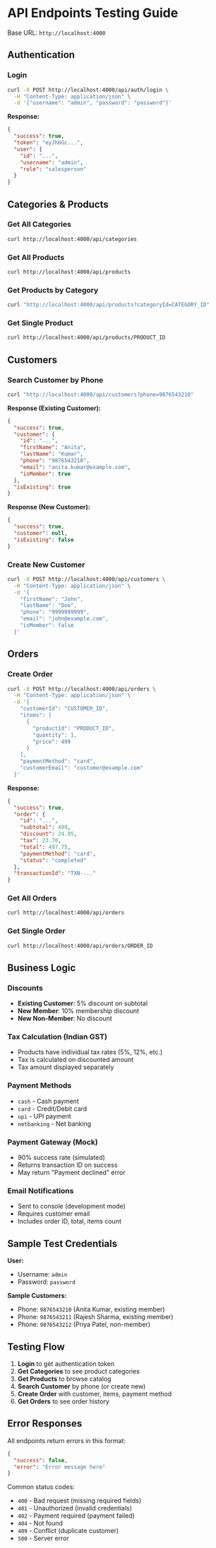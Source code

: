 # API Endpoints Testing Guide

Base URL: `http://localhost:4000`

## Authentication

### Login
```bash
curl -X POST http://localhost:4000/api/auth/login \
  -H "Content-Type: application/json" \
  -d '{"username": "admin", "password": "password"}'
```

**Response:**
```json
{
  "success": true,
  "token": "eyJhbGc...",
  "user": {
    "id": "...",
    "username": "admin",
    "role": "salesperson"
  }
}
```

## Categories & Products

### Get All Categories
```bash
curl http://localhost:4000/api/categories
```

### Get All Products
```bash
curl http://localhost:4000/api/products
```

### Get Products by Category
```bash
curl "http://localhost:4000/api/products?categoryId=CATEGORY_ID"
```

### Get Single Product
```bash
curl http://localhost:4000/api/products/PRODUCT_ID
```

## Customers

### Search Customer by Phone
```bash
curl "http://localhost:4000/api/customers?phone=9876543210"
```

**Response (Existing Customer):**
```json
{
  "success": true,
  "customer": {
    "id": "...",
    "firstName": "Anita",
    "lastName": "Kumar",
    "phone": "9876543210",
    "email": "anita.kumar@example.com",
    "isMember": true
  },
  "isExisting": true
}
```

**Response (New Customer):**
```json
{
  "success": true,
  "customer": null,
  "isExisting": false
}
```

### Create New Customer
```bash
curl -X POST http://localhost:4000/api/customers \
  -H "Content-Type: application/json" \
  -d '{
    "firstName": "John",
    "lastName": "Doe",
    "phone": "9999999999",
    "email": "john@example.com",
    "isMember": false
  }'
```

## Orders

### Create Order
```bash
curl -X POST http://localhost:4000/api/orders \
  -H "Content-Type: application/json" \
  -d '{
    "customerId": "CUSTOMER_ID",
    "items": [
      {
        "productId": "PRODUCT_ID",
        "quantity": 1,
        "price": 499
      }
    ],
    "paymentMethod": "card",
    "customerEmail": "customer@example.com"
  }'
```

**Response:**
```json
{
  "success": true,
  "order": {
    "id": "...",
    "subtotal": 499,
    "discount": 24.95,
    "tax": 23.70,
    "total": 497.75,
    "paymentMethod": "card",
    "status": "completed"
  },
  "transactionId": "TXN-..."
}
```

### Get All Orders
```bash
curl http://localhost:4000/api/orders
```

### Get Single Order
```bash
curl http://localhost:4000/api/orders/ORDER_ID
```

## Business Logic

### Discounts
- **Existing Customer**: 5% discount on subtotal
- **New Member**: 10% membership discount
- **New Non-Member**: No discount

### Tax Calculation (Indian GST)
- Products have individual tax rates (5%, 12%, etc.)
- Tax is calculated on discounted amount
- Tax amount displayed separately

### Payment Methods
- `cash` - Cash payment
- `card` - Credit/Debit card
- `upi` - UPI payment
- `netbanking` - Net banking

### Payment Gateway (Mock)
- 90% success rate (simulated)
- Returns transaction ID on success
- May return "Payment declined" error

### Email Notifications
- Sent to console (development mode)
- Requires customer email
- Includes order ID, total, items count

## Sample Test Credentials

**User:**
- Username: `admin`
- Password: `password`

**Sample Customers:**
- Phone: `9876543210` (Anita Kumar, existing member)
- Phone: `9876543211` (Rajesh Sharma, existing member)
- Phone: `9876543212` (Priya Patel, non-member)

## Testing Flow

1. **Login** to get authentication token
2. **Get Categories** to see product categories
3. **Get Products** to browse catalog
4. **Search Customer** by phone (or create new)
5. **Create Order** with customer, items, payment method
6. **Get Orders** to see order history

## Error Responses

All endpoints return errors in this format:
```json
{
  "success": false,
  "error": "Error message here"
}
```

Common status codes:
- `400` - Bad request (missing required fields)
- `401` - Unauthorized (invalid credentials)
- `402` - Payment required (payment failed)
- `404` - Not found
- `409` - Conflict (duplicate customer)
- `500` - Server error

